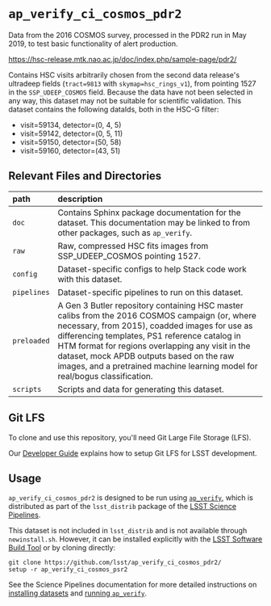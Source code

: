 `ap_verify_ci_cosmos_pdr2`
==========================

Data from the 2016 COSMOS survey, processed in the PDR2 run in May 2019, to test basic functionality of alert production.

https://hsc-release.mtk.nao.ac.jp/doc/index.php/sample-page/pdr2/

Contains HSC visits arbitrarily chosen from the second data release's ultradeep fields (`tract=9813` with `skymap=hsc_rings_v1`), from pointing 1527 in the `SSP_UDEEP_COSMOS` field.
Because the data have not been selected in any way, this dataset may not be suitable for scientific validation.
This dataset contains the following dataIds, both in the HSC-G filter:

* visit=59134, detector=(0, 4, 5)
* visit=59142, detector=(0, 5, 11)
* visit=59150, detector=(50, 58)
* visit=59160, detector=(43, 51)

Relevant Files and Directories
------------------------------
path                  | description
:---------------------|:-----------------------------
`doc`                 | Contains Sphinx package documentation for the dataset. This documentation may be linked to from other packages, such as `ap_verify`.
`raw`                 | Raw, compressed HSC fits images from SSP_UDEEP_COSMOS pointing 1527.
`config`              | Dataset-specific configs to help Stack code work with this dataset.
`pipelines`           | Dataset-specific pipelines to run on this dataset.
`preloaded`           | A Gen 3 Butler repository containing HSC master calibs from the 2016 COSMOS campaign (or, where necessary, from 2015), coadded images for use as differencing templates, PS1 reference catalog in HTM format for regions overlapping any visit in the dataset, mock APDB outputs based on the raw images, and a pretrained machine learning model for real/bogus classification.
`scripts`             | Scripts and data for generating this dataset.


Git LFS
-------

To clone and use this repository, you'll need Git Large File Storage (LFS).

Our [Developer Guide](http://developer.lsst.io/en/latest/tools/git_lfs.html) explains how to setup Git LFS for LSST development.

Usage
-----

`ap_verify_ci_cosmos_pdr2` is designed to be run using [`ap_verify`](https://pipelines.lsst.io/modules/lsst.ap.verify/), which is distributed as part of the `lsst_distrib` package of the [LSST Science Pipelines](https://pipelines.lsst.io/).

This dataset is not included in `lsst_distrib` and is not available through `newinstall.sh`.
However, it can be installed explicitly with the [LSST Software Build Tool](https://developer.lsst.io/stack/lsstsw.html) or by cloning directly:

    git clone https://github.com/lsst/ap_verify_ci_cosmos_pdr2/
    setup -r ap_verify_ci_cosmos_psr2

See the Science Pipelines documentation for more detailed instructions on [installing datasets](https://pipelines.lsst.io/modules/lsst.ap.verify/datasets-install.html) and [running `ap_verify`](https://pipelines.lsst.io/modules/lsst.ap.verify/running.html).
